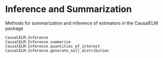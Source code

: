 # Inference and Summarization
Methods for summarization and inference of estimators in the CausalELM package

```@docs
CausalELM.Inference
CausalELM.Inference.summarize
CausalELM.Inference.quantities_of_interest
CausalELM.Inference.generate_null_distribution
```